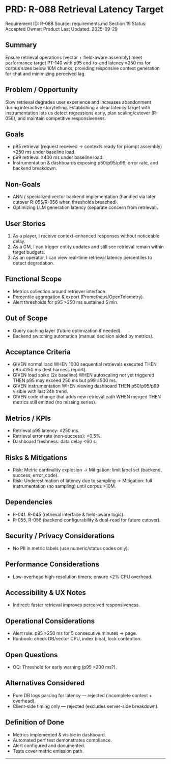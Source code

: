 # PRD: R-088 Retrieval Latency Target

Requirement ID: R-088
Source: requirements.md Section 19
Status: Accepted
Owner: Product
Last Updated: 2025-09-29

## Summary

Ensure retrieval operations (vector + field-aware assembly) meet performance target PT-140 with p95 end-to-end latency ≤250 ms for corpus sizes below 10M chunks, providing responsive context generation for chat and minimizing perceived lag.

## Problem / Opportunity

Slow retrieval degrades user experience and increases abandonment during interactive storytelling. Establishing a clear latency target with instrumentation lets us detect regressions early, plan scaling/cutover (R-056), and maintain competitive responsiveness.

## Goals

- p95 retrieval (request received → contexts ready for prompt assembly) ≤250 ms under baseline load.
- p99 retrieval ≤400 ms under baseline load.
- Instrumentation & dashboards exposing p50/p95/p99, error rate, and backend breakdown.

## Non-Goals

- ANN / specialized vector backend implementation (handled via later cutover R-055/R-056 when thresholds breached).
- Optimizing LLM generation latency (separate concern from retrieval).

## User Stories

1. As a player, I receive context-enhanced responses without noticeable delay.
2. As a GM, I can trigger entity updates and still see retrieval remain within target budgets.
3. As an operator, I can view real-time retrieval latency percentiles to detect degradation.

## Functional Scope

- Metrics collection around retriever interface.
- Percentile aggregation & export (Prometheus/OpenTelemetry).
- Alert thresholds for p95 >250 ms sustained 5 min.

## Out of Scope

- Query caching layer (future optimization if needed).
- Backend switching automation (manual decision aided by metrics).

## Acceptance Criteria

- GIVEN normal load WHEN 1000 sequential retrievals executed THEN p95 ≤250 ms (test harness report).
- GIVEN load spike (2x baseline) WHEN autoscaling not yet triggered THEN p95 may exceed 250 ms but p99 ≤500 ms.
- GIVEN instrumentation WHEN viewing dashboard THEN p50/p95/p99 visible with last 24h trend.
- GIVEN code change that adds new retrieval path WHEN merged THEN metrics still emitted (no missing series).

## Metrics / KPIs

- Retrieval p95 latency: ≤250 ms.
- Retrieval error rate (non-success): <0.5%.
- Dashboard freshness: data delay <60 s.

## Risks & Mitigations

- Risk: Metric cardinality explosion → Mitigation: limit label set (backend, success, error_code).
- Risk: Underestimation of latency due to sampling → Mitigation: full instrumentation (no sampling) until corpus >10M.

## Dependencies

- R-041..R-045 (retrieval interface & field-aware logic).
- R-055, R-056 (backend configurability & dual-read for future cutover).

## Security / Privacy Considerations

- No PII in metric labels (use numeric/status codes only).

## Performance Considerations

- Low-overhead high-resolution timers; ensure <2% CPU overhead.

## Accessibility & UX Notes

- Indirect: faster retrieval improves perceived responsiveness.

## Operational Considerations

- Alert rule: p95 >250 ms for 5 consecutive minutes → page.
- Runbook: check DB/vector CPU, index bloat, lock contention.

## Open Questions

- OQ: Threshold for early warning (p95 >200 ms?).

## Alternatives Considered

- Pure DB logs parsing for latency — rejected (incomplete context + overhead).
- Client-side timing only — rejected (excludes server-side breakdown).

## Definition of Done

- Metrics implemented & visible in dashboard.
- Automated perf test demonstrates compliance.
- Alert configured and documented.
- Tests cover metric emission path.

---

